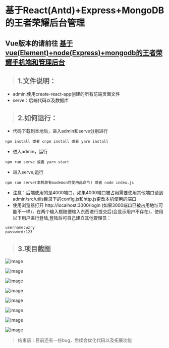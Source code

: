 # 基于React(Antd)+Express+MongoDB的王者荣耀后台管理

## Vue版本的请前往 [基于vue(Element)+node(Express)+mongodb的王者荣耀手机端和管理后台](https://github.com/ly1994lyy/vue-node-moba)

> ## 1.文件说明：
- admin:使用create-react-app创建的所有前端页面文件
- serve：后端代码以及数据库

> ## 2.如何运行：
- 代码下载到本地后，进入admin和serve分别进行
```
npm install 或者 cnpm install 或者 yarn install
```
- 进入admin，运行

```
npm run serve 或者 yarn start
```
- 进入serve,运行
```
npm run serve(本机装有nodemon可使用此命令) 或者 node index.js
```
- 注意：后端使用的是4000端口，如果4000端口被占用需要使用其他端口请到admin/src/utils目录下的config.js和http.js更改本机使用的端口
- 使用浏览器打开 http://localhost:3000/login
(如果3000端口已被占用地址可能不一样)，在两个输入框随便输入东西进行提交后(会显示用户不存在)，使用以下用户进行登陆,登陆后可自己建立其他管理员：
```
username:wzry
password:123
```
> ## 3.项目截图
![image](http://r.photo.store.qq.com/psc?/V14DeYi14ANerh/8x9yFjEE1.JqOZi1gudBZ9C.UVUqosYdBehgRoYp74yPJMfsC8IQ2TA.26bi2r7CBR4zxTIJqagdTehXi*polFy7Hv.*XBOogfSyAaxhg.Y!/r)

![image](http://r.photo.store.qq.com/psc?/V14DeYi14ANerh/8x9yFjEE1.JqOZi1gudBZ7ujjv3efS4oXgvvxepgFvZiNdIUJ9UpBH*H0EHCONaWmHbiJ1lE13.3DoOCoPDXoKJk7X7*Q2Ub7KBkoAQA5uQ!/r)

![image](http://r.photo.store.qq.com/psc?/V14DeYi14ANerh/8x9yFjEE1.JqOZi1gudBZ5jZPvervIWJzSsIbdhQDYXPfbJTPWJHXX.Z4CQqXUzsklcvxyF80yDRMnN.tPzKrebdTqvCVl21wX1emQIdRTU!/r)

![image](http://r.photo.store.qq.com/psc?/V14DeYi14ANerh/8x9yFjEE1.JqOZi1gudBZ*YyGprQ4sQlSV46RLoTX.tcd2lL5DesMB5jHHQFKkmDlxBGRzSSia56HTXxiivX*Ax8go7HZXa4zBQ0tDOUFq8!/r)

![image](http://r.photo.store.qq.com/psc?/V14DeYi14ANerh/8x9yFjEE1.JqOZi1gudBZ*a05ibHKar3.yjRP6JjSWv7Nlotsdikb33yNNlGww..7jpEiY0.qP2TF1hWhT6tzA9aJr8cvPwW.H688JUarLw!/r)

![image](http://r.photo.store.qq.com/psc?/V14DeYi14ANerh/8x9yFjEE1.JqOZi1gudBZ9C7zvRL5xx2cdi3.ZTaBUr1vx.y5pep0XnpgIsDB8pA225IvJCkSlrScfnwkjSBmQiGiR5.KyPPeXzQPDakaxY!/r)

![image](http://r.photo.store.qq.com/psc?/V14DeYi14ANerh/8x9yFjEE1.JqOZi1gudBZ7g5Ehj5TdP7G4LlmcUSsWbZUCCzM9ocjdzzZrupDQAFsmizVi81wuzxym.d8UgXbIB5RcwDAkka1Bx8U*wgdro!/r)

![image](http://m.qpic.cn/psc?/V14DeYi14ANerh/8x9yFjEE1.JqOZi1gudBZ1N*lwqW8YaPauHtdz9b0BqkL3jwampIuWPC9QS3HyvadF*pvhnvS0fLtfOXxIl*a0gG*s1UTGZPbPLxZzya7cA!/b&bo=iQWAAn4HYgMDGSo!&rf=viewer_4)

> 结束语：目前还有一些bug，后续会优化代码以及拓展功能
